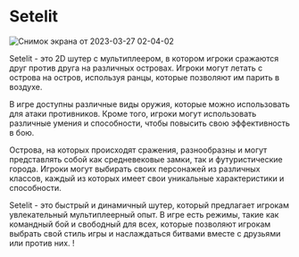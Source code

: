 # Setelit
![Снимок экрана от 2023-03-27 02-04-02](https://user-images.githubusercontent.com/58263748/227810409-e6a83915-ff2e-4d07-ae63-764e31269026.png)

Setelit - это 2D шутер с мультиплеером, в котором игроки сражаются друг против друга на различных островах. Игроки могут летать с острова на остров, используя ранцы, которые позволяют им парить в воздухе.

В игре доступны различные виды оружия, которые можно использовать для атаки противников. Кроме того, игроки могут использовать различные умения и способности, чтобы повысить свою эффективность в бою.

Острова, на которых происходят сражения, разнообразны и могут представлять собой как средневековые замки, так и футуристические города. Игроки могут выбирать своих персонажей из различных классов, каждый из которых имеет свои уникальные характеристики и способности.

Setelit - это быстрый и динамичный шутер, который предлагает игрокам увлекательный мультиплеерный опыт. В игре есть режимы, такие как командный бой и свободный для всех, которые позволяют игрокам выбрать свой стиль игры и наслаждаться битвами вместе с друзьями или против них. 
!
